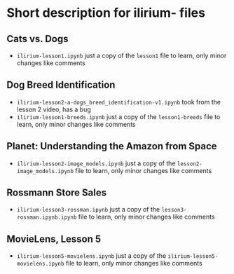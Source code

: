 # Short description for ilirium- files


## Cats vs. Dogs
+ `ilirium-lesson1.ipynb` just a copy of the `lesson1` file to learn, only minor changes like comments


## Dog Breed Identification
+ `ilirium-lesson2-a-dogs_breed_identification-v1.ipynb` took from the lesson 2 video, has a bug
+ `ilirium-lesson1-breeds.ipynb` just a copy of the `lesson1-breeds` file to learn, only minor changes like comments


## Planet: Understanding the Amazon from Space
+ `ilirium-lesson2-image_models.ipynb` just a copy of the `lesson2-image_models.ipynb` file to learn, only minor changes like comments


## Rossmann Store Sales
+ `ilirium-lesson3-rossman.ipynb` just a copy of the `lesson3-rossman.ipynb.ipynb` file to learn, only minor changes like comments


## MovieLens, Lesson 5
+ `ilirium-lesson5-movielens.ipynb` just a copy of the `ilirium-lesson5-movielens.ipynb` file to learn, only minor changes like comments
